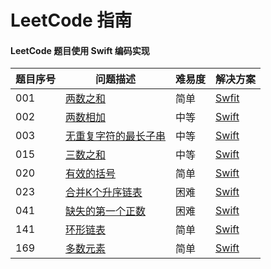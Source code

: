 # LeetCode 指南
#### LeetCode 题目使用 Swift 编码实现 

|题目序号| 问题描述|难易度|解决方案|
|----------|-----------|----------|----------|
|001        |[两数之和](https://leetcode-cn.com/problems/two-sum/)|简单|[Swfit](./001-两数之和.swift)|
|002        |[两数相加](https://leetcode-cn.com/problems/add-two-numbers/)|中等|[Swift](./002-两数相加.swift)
|003        |[无重复字符的最长子串](https://leetcode-cn.com/problems/longest-substring-without-repeating-characters/)|中等|[Swift](./003-无重复字符的最长子串.swift)
|015        |[三数之和](https://leetcode-cn.com/problems/3sum)|中等|[Swift](./015-三数之和.swift)
|020        |[有效的括号](https://leetcode-cn.com/problems/valid-parentheses/)|简单|[Swift](./020-有效的括号.swift)
|023        |[合并K个升序链表](https://leetcode-cn.com/problems/merge-k-sorted-lists/)|困难|[Swift](./023-合并K个升序链表.swift)
|041        |[缺失的第一个正数](https://leetcode-cn.com/problems/first-missing-positive/)|困难|[Swift](./041-缺失的第一个正数.swift)
|141        |[环形链表](https://leetcode-cn.com/problems/linked-list-cycle/)|简单|[Swift](./141-环形链表.swift)
|169        |[多数元素](https://leetcode-cn.com/problems/majority-element)|简单|[Swift](./169-多数元素.swift)

